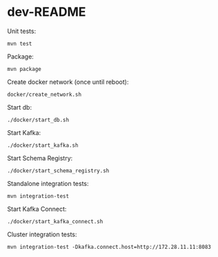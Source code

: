 # dev-README

Unit tests:
```shell
mvn test
```

Package:
```shell
mvn package
```

Create docker network (once until reboot):
```shell
docker/create_network.sh
```

Start db:
```shell
./docker/start_db.sh
```

Start Kafka:
```shell
./docker/start_kafka.sh
```

Start Schema Registry:
```shell
./docker/start_schema_registry.sh 
```

Standalone integration tests:
```shell
mvn integration-test
```

Start Kafka Connect:
```shell
./docker/start_kafka_connect.sh
```

Cluster integration tests:
```shell
mvn integration-test -Dkafka.connect.host=http://172.28.11.11:8083
```
